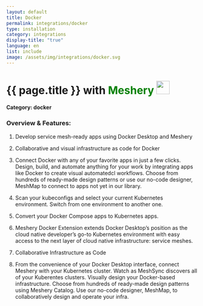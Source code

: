 ```yaml
---
layout: default
title: Docker
permalink: integrations/docker
type: installation
category: integrations
display-title: "true"
language: en
list: include
image: /assets/img/integrations/docker.svg
---
```


<h1>{{ page.title }} with <span style="font-weight: bold; color: green;">Meshery</span> <img src="{{ page.image }}" style="width: 35px; height: 35px;" /></h1>


#### Category: docker

### Overview & Features:
1. Develop service mesh-ready apps using Docker Desktop and Meshery

2. Collaborative and visual infrastructure as code for Docker

4. 
    Connect Docker with any of your favorite apps in just a few
    clicks. Design, build, and automate anything for your work by
    integrating apps like Docker to create visual automatedcl
    workflows. Choose from hundreds of ready-made design patterns or use
    our no-code designer, MeshMap to connect to apps not yet in our
    library.



5. Scan your kubeconfigs and select your current Kubernetes environment. Switch from one environment to another one.

6. Convert your Docker Compose apps to Kubernetes apps.

7. Meshery Docker Extension extends Docker Desktop’s position as the cloud native developer’s go-to Kubernetes environment with easy access to the next layer of cloud native infrastructure: service meshes.

8. Collaborative Infrastructure as Code

9. From the convenience of your Docker Desktop interface, connect Meshery with your Kubernetes cluster. Watch as MeshSync discovers all of your Kuberentes clusters. Visually design your Docker-based infrastructure. Choose from hundreds of ready-made design patterns using Meshery Catalog. Use our no-code designer, MeshMap, to collaboratively design and operate your infra.

